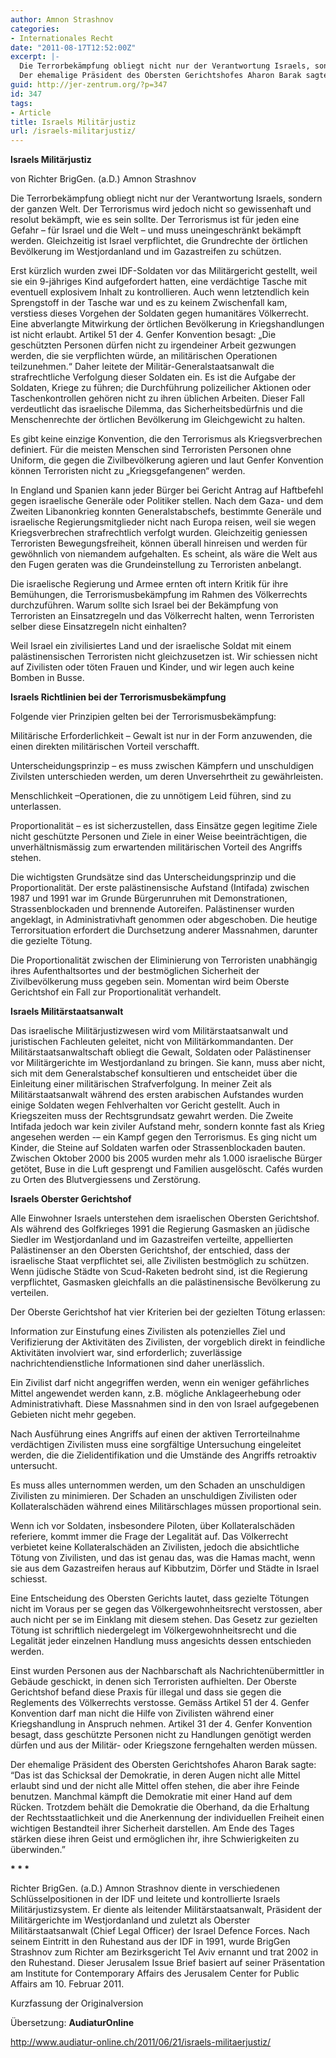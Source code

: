 ```yaml
---
author: Amnon Strashnov
categories:
- Internationales Recht
date: "2011-08-17T12:52:00Z"
excerpt: |-
  Die Terrorbekämpfung obliegt nicht nur der Verantwortung Israels, sondern der ganzen Welt. Der Terrorismus wird jedoch nicht so gewissenhaft und resolut bekämpft, wie es sein sollte. Der Terrorismus ist für jeden eine Gefahr – für Israel und die Welt – und muss uneingeschränkt bekämpft werden. Gleichzeitig ist Israel verpflichtet, die Grundrechte der örtlichen Bevölkerung im Westjordanland und im Gazastreifen zu schützen.
  Der ehemalige Präsident des Obersten Gerichtshofes Aharon Barak sagte: “Das ist das Schicksal der Demokratie, in deren Augen nicht alle Mittel erlaubt sind und der nicht alle Mittel offen stehen, die aber ihre Feinde benutzen. Manchmal kämpft die Demokratie mit einer Hand auf dem Rücken. Trotzdem behält die Demokratie die Oberhand, da die Erhaltung der Rechtsstaatlichkeit und die Anerkennung der individuellen Freiheit einen wichtigen Bestandteil ihrer Sicherheit darstellen. Am Ende des Tages stärken diese ihren Geist und ermöglichen ihr, ihre Schwierigkeiten zu überwinden.”
guid: http://jer-zentrum.org/?p=347
id: 347
tags:
- Article
title: Israels Militärjustiz
url: /israels-militarjustiz/
---
```



**Israels Militärjustiz**

 

von Richter BrigGen. (a.D.) Amnon Strashnov

 

Die Terrorbekämpfung obliegt nicht nur der Verantwortung Israels, sondern der ganzen Welt. Der Terrorismus wird jedoch nicht so gewissenhaft und resolut bekämpft, wie es sein sollte. Der Terrorismus ist für jeden eine Gefahr – für Israel und die Welt – und muss uneingeschränkt bekämpft werden. Gleichzeitig ist Israel verpflichtet, die Grundrechte der örtlichen Bevölkerung im Westjordanland und im Gazastreifen zu schützen.

 

Erst kürzlich wurden zwei IDF-Soldaten vor das Militärgericht gestellt, weil sie ein 9-jähriges Kind aufgefordert hatten, eine verdächtige Tasche mit eventuell explosivem Inhalt zu kontrollieren. Auch wenn letztendlich kein Sprengstoff in der Tasche war und es zu keinem Zwischenfall kam, verstiess dieses Vorgehen der Soldaten gegen humanitäres Völkerrecht. Eine abverlangte Mitwirkung der örtlichen Bevölkerung in Kriegshandlungen ist nicht erlaubt. Artikel 51 der 4. Genfer Konvention besagt: „Die geschützten Personen dürfen nicht zu irgendeiner Arbeit gezwungen werden, die sie verpflichten würde, an militärischen Operationen teilzunehmen.“ Daher leitete der Militär-Generalstaatsanwalt die strafrechtliche Verfolgung dieser Soldaten ein. Es ist die Aufgabe der Soldaten, Kriege zu führen; die Durchführung polizeilicher Aktionen oder Taschenkontrollen gehören nicht zu ihren üblichen Arbeiten. Dieser Fall verdeutlicht das israelische Dilemma, das Sicherheitsbedürfnis und die Menschenrechte der örtlichen Bevölkerung im Gleichgewicht zu halten.

 

Es gibt keine einzige Konvention, die den Terrorismus als Kriegsverbrechen definiert. Für die meisten Menschen sind Terroristen Personen ohne Uniform, die gegen die Zivilbevölkerung agieren und laut Genfer Konvention können Terroristen nicht zu „Kriegsgefangenen“ werden.

 

In England und Spanien kann jeder Bürger bei Gericht Antrag auf Haftbefehl gegen israelische Generäle oder Politiker stellen. Nach dem Gaza- und dem Zweiten Libanonkrieg konnten Generalstabschefs, bestimmte Generäle und israelische Regierungsmitglieder nicht nach Europa reisen, weil sie wegen Kriegsverbrechen strafrechtlich verfolgt wurden. Gleichzeitig geniessen Terroristen Bewegungsfreiheit, können überall hinreisen und werden für gewöhnlich von niemandem aufgehalten. Es scheint, als wäre die Welt aus den Fugen geraten was die Grundeinstellung zu Terroristen anbelangt.

 

Die israelische Regierung und Armee ernten oft intern Kritik für ihre Bemühungen, die Terrorismusbekämpfung im Rahmen des Völkerrechts durchzuführen. Warum sollte sich Israel bei der Bekämpfung von Terroristen an Einsatzregeln und das Völkerrecht halten, wenn Terroristen selber diese Einsatzregeln nicht einhalten?

 

Weil Israel ein zivilisiertes Land und der israelische Soldat mit einem palästinensischen Terroristen nicht gleichzusetzen ist. Wir schiessen nicht auf Zivilisten oder töten Frauen und Kinder, und wir legen auch keine Bomben in Busse.

 

**Israels Richtlinien bei der Terrorismusbekämpfung**

 

Folgende vier Prinzipien gelten bei der Terrorismusbekämpfung:

 

 Militärische Erforderlichkeit – Gewalt ist nur in der Form anzuwenden, die einen direkten militärischen Vorteil verschafft.

 

 Unterscheidungsprinzip – es muss zwischen Kämpfern und unschuldigen Zivilsten unterschieden werden, um deren Unversehrtheit zu gewährleisten.

 

 Menschlichkeit –Operationen, die zu unnötigem Leid führen, sind zu unterlassen.

 

 Proportionalität – es ist sicherzustellen, dass Einsätze gegen legitime Ziele nicht geschützte Personen und Ziele in einer Weise beeinträchtigen, die unverhältnismässig zum erwartenden militärischen Vorteil des Angriffs stehen.

 

Die wichtigsten Grundsätze sind das Unterscheidungsprinzip und die Proportionalität. Der erste palästinensische Aufstand (Intifada) zwischen 1987 und 1991 war im Grunde Bürgerunruhen mit Demonstrationen, Strassenblockaden und brennende Autoreifen. Palästinenser wurden angeklagt, in Administrativhaft genommen oder abgeschoben. Die heutige Terrorsituation erfordert die Durchsetzung anderer Massnahmen, darunter die gezielte Tötung.

 

Die Proportionalität zwischen der Eliminierung von Terroristen unabhängig ihres Aufenthaltsortes und der bestmöglichen Sicherheit der Zivilbevölkerung muss gegeben sein. Momentan wird beim Oberste Gerichtshof ein Fall zur Proportionalität verhandelt.

 

**Israels Militärstaatsanwalt**

 

Das israelische Militärjustizwesen wird vom Militärstaatsanwalt und juristischen Fachleuten geleitet, nicht von Militärkommandanten. Der Militärstaatsanwaltschaft obliegt die Gewalt, Soldaten oder Palästinenser vor Militärgerichte im Westjordanland zu bringen. Sie kann, muss aber nicht, sich mit dem Generalstabschef konsultieren und entscheidet über die Einleitung einer militärischen Strafverfolgung. In meiner Zeit als Militärstaatsanwalt während des ersten arabischen Aufstandes wurden einige Soldaten wegen Fehlverhalten vor Gericht gestellt. Auch in Kriegszeiten muss der Rechtsgrundsatz gewahrt werden. Die Zweite Intifada jedoch war kein ziviler Aufstand mehr, sondern konnte fast als Krieg angesehen werden -– ein Kampf gegen den Terrorismus. Es ging nicht um Kinder, die Steine auf Soldaten warfen oder Strassenblockaden bauten. Zwischen Oktober 2000 bis 2005 wurden mehr als 1.000 israelische Bürger getötet, Buse in die Luft gesprengt und Familien ausgelöscht. Cafés wurden zu Orten des Blutvergiessens und Zerstörung.

 

**Israels Oberster Gerichtshof**

 

Alle Einwohner Israels unterstehen dem israelischen Obersten Gerichtshof. Als während des Golfkrieges 1991 die Regierung Gasmasken an jüdische Siedler im Westjordanland und im Gazastreifen verteilte, appellierten Palästinenser an den Obersten Gerichtshof, der entschied, dass der israelische Staat verpflichtet sei, alle Zivilisten bestmöglich zu schützen. Wenn jüdische Städte von Scud-Raketen bedroht sind, ist die Regierung verpflichtet, Gasmasken gleichfalls an die palästinensische Bevölkerung zu verteilen.

 

Der Oberste Gerichtshof hat vier Kriterien bei der gezielten Tötung erlassen:

 

 Information zur Einstufung eines Zivilisten als potenzielles Ziel und Verifizierung der Aktivitäten des Zivilisten, der vorgeblich direkt in feindliche Aktivitäten involviert war, sind erforderlich; zuverlässige nachrichtendienstliche Informationen sind daher unerlässlich.

 

 Ein Zivilist darf nicht angegriffen werden, wenn ein weniger gefährliches Mittel angewendet werden kann, z.B. mögliche Anklageerhebung oder Administrativhaft. Diese Massnahmen sind in den von Israel aufgegebenen Gebieten nicht mehr gegeben.

 

 Nach Ausführung eines Angriffs auf einen der aktiven Terrorteilnahme verdächtigen Zivilisten muss eine sorgfältige Untersuchung eingeleitet werden, die die Zielidentifikation und die Umstände des Angriffs retroaktiv untersucht.

 

 Es muss alles unternommen werden, um den Schaden an unschuldigen Zivilisten zu minimieren. Der Schaden an unschuldigen Zivilisten oder Kollateralschäden während eines Militärschlages müssen proportional sein.

 

 

Wenn ich vor Soldaten, insbesondere Piloten, über Kollateralschäden referiere, kommt immer die Frage der Legalität auf. Das Völkerrecht verbietet keine Kollateralschäden an Zivilisten, jedoch die absichtliche Tötung von Zivilisten, und das ist genau das, was die Hamas macht, wenn sie aus dem Gazastreifen heraus auf Kibbutzim, Dörfer und Städte in Israel schiesst.

 

Eine Entscheidung des Obersten Gerichts lautet, dass gezielte Tötungen nicht im Voraus per se gegen das Völkergewohnheitsrecht verstossen, aber auch nicht per se im Einklang mit diesem stehen. Das Gesetz zur gezielten Tötung ist schriftlich niedergelegt im Völkergewohnheitsrecht und die Legalität jeder einzelnen Handlung muss angesichts dessen entschieden werden.

 

Einst wurden Personen aus der Nachbarschaft als Nachrichtenübermittler in Gebäude geschickt, in denen sich Terroristen aufhielten. Der Oberste Gerichtshof befand diese Praxis für illegal und dass sie gegen die Reglements des Völkerrechts verstosse. Gemäss Artikel 51 der 4. Genfer Konvention darf man nicht die Hilfe von Zivilisten während einer Kriegshandlung in Anspruch nehmen. Artikel 31 der 4. Genfer Konvention besagt, dass geschützte Personen nicht zu Handlungen genötigt werden dürfen und aus der Militär- oder Kriegszone ferngehalten werden müssen.

 

Der ehemalige Präsident des Obersten Gerichtshofes Aharon Barak sagte: “Das ist das Schicksal der Demokratie, in deren Augen nicht alle Mittel erlaubt sind und der nicht alle Mittel offen stehen, die aber ihre Feinde benutzen. Manchmal kämpft die Demokratie mit einer Hand auf dem Rücken. Trotzdem behält die Demokratie die Oberhand, da die Erhaltung der Rechtsstaatlichkeit und die Anerkennung der individuellen Freiheit einen wichtigen Bestandteil ihrer Sicherheit darstellen. Am Ende des Tages stärken diese ihren Geist und ermöglichen ihr, ihre Schwierigkeiten zu überwinden.”

 

**\* \* \***

 

Richter BrigGen. (a.D.) Amnon Strashnov diente in verschiedenen Schlüsselpositionen in der IDF und leitete und kontrollierte Israels Militärjustizsystem. Er diente als leitender Militärstaatsanwalt, Präsident der Militärgerichte im Westjordanland und zuletzt als Oberster Militärstaatsanwalt (Chief Legal Officer) der Israel Defence Forces. Nach seinem Eintritt in den Ruhestand aus der IDF in 1991, wurde BrigGen Strashnov zum Richter am Bezirksgericht Tel Aviv ernannt und trat 2002 in den Ruhestand. Dieser Jerusalem Issue Brief basiert auf seiner Präsentation am Institute for Contemporary Affairs des Jerusalem Center for Public Affairs am 10. Februar 2011.

 

Kurzfassung der Originalversion

Übersetzung: **AudiaturOnline**

http://www.audiatur-online.ch/2011/06/21/israels-militaerjustiz/

